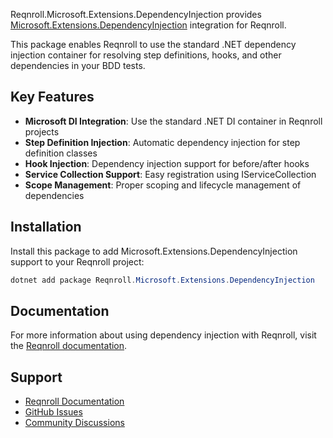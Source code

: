 ﻿Reqnroll.Microsoft.Extensions.DependencyInjection provides [Microsoft.Extensions.DependencyInjection](https://learn.microsoft.com/en-us/dotnet/core/extensions/dependency-injection-usage) integration for Reqnroll.

This package enables Reqnroll to use the standard .NET dependency injection container for resolving step definitions, hooks, and other dependencies in your BDD tests.

## Key Features

- **Microsoft DI Integration**: Use the standard .NET DI container in Reqnroll projects
- **Step Definition Injection**: Automatic dependency injection for step definition classes
- **Hook Injection**: Dependency injection support for before/after hooks
- **Service Collection Support**: Easy registration using IServiceCollection
- **Scope Management**: Proper scoping and lifecycle management of dependencies

## Installation

Install this package to add Microsoft.Extensions.DependencyInjection support to your Reqnroll project:

```powershell
dotnet add package Reqnroll.Microsoft.Extensions.DependencyInjection
```

## Documentation

For more information about using dependency injection with Reqnroll, visit the [Reqnroll documentation](https://docs.reqnroll.net/).

## Support

- [Reqnroll Documentation](https://docs.reqnroll.net/)
- [GitHub Issues](https://github.com/reqnroll/Reqnroll/issues)
- [Community Discussions](https://github.com/reqnroll/Reqnroll/discussions)